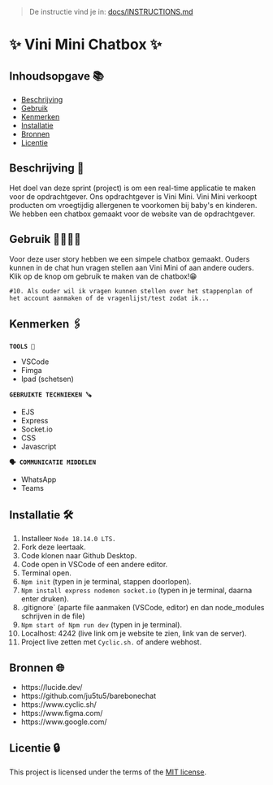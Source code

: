 >  De instructie vind je in: [docs/INSTRUCTIONS.md](docs/INSTRUCTIONS.md)

# ✨ Vini Mini Chatbox ✨
<!-- Geef je project een titel en schrijf in één zin wat het is -->

## Inhoudsopgave 📚

  * [Beschrijving](#beschrijving)
  * [Gebruik](#gebruik)
  * [Kenmerken](#kenmerken)
  * [Installatie](#installatie)
  * [Bronnen](#bronnen)
  * [Licentie](#licentie)

## Beschrijving 📃

Het doel van deze sprint (project) is om een real-time applicatie te maken voor de opdrachtgever. Ons opdrachtgever is Vini Mini. Vini Mini verkoopt producten om vroegtijdig allergenen te voorkomen bij baby's en kinderen. We hebben een chatbox gemaakt voor de website van de opdrachtgever.

## Gebruik 👨‍👩‍👧‍👦
Voor deze user story hebben we een simpele chatbox gemaakt. Ouders kunnen in de chat hun vragen stellen aan Vini Mini of aan andere ouders. Klik op de knop om gebruik te maken van de chatbox!😁

`#10. Als ouder wil ik vragen kunnen stellen over het stappenplan of het account aanmaken of de vragenlijst/test zodat ik...`

## Kenmerken 🖇️
<strong>`TOOLS 🧰`</strong>
<ul>
<li>VSCode</li>
<li>Fimga</li>
<li>Ipad (schetsen)</li>
</ul>

<strong>`GEBRUIKTE TECHNIEKEN 🪚`</strong>
<ul>
<li>EJS</li>
 <li>Express</li>
 <li>Socket.io</li>
<li>CSS</li>
<li>Javascript</li>
</ul>

<strong>`🗣️ COMMUNICATIE MIDDELEN`</strong>
<ul>
<li>WhatsApp</li>
 <li>Teams</li>
</ul>

## Installatie 🛠️
1. Installeer `Node 18.14.0 LTS.`
2. Fork deze leertaak.
3. Code klonen naar Github Desktop.
4. Code open in VSCode of een andere editor.
5. Terminal open.
6. `Npm init` (typen in je terminal, stappen doorlopen).
7. `Npm install express nodemon socket.io` (typen in je terminal, daarna enter druken).
8. .gitignore` (aparte file aanmaken (VSCode, editor) en dan node_modules schrijven in de file)
9. `Npm start of Npm run dev` (typen in je terminal).
10. Localhost: 4242 (live link om je website te zien, link van de server).
11. Project live zetten met `Cyclic.sh.` of andere webhost.


## Bronnen 🌐

<ul>
 <li>https://lucide.dev/</li>
 <li>https://github.com/ju5tu5/barebonechat</li>
 <li>https://www.cyclic.sh/</li>
 <li>https://www.figma.com/</li>
 <li>https://www.google.com/</li>
</ul>

## Licentie 🔒

This project is licensed under the terms of the [MIT license](./LICENSE).
